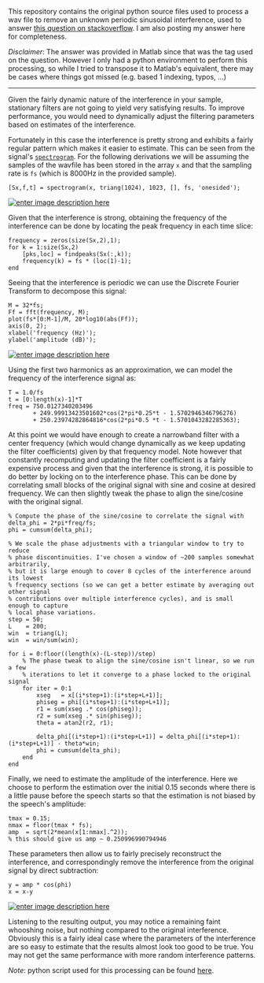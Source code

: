 This repository contains the original python source files used to process a wav file to remove an unknown periodic sinusoidal interference, used to answer [this question on stackoverflow](https://stackoverflow.com/questions/53324732/matlab-remove-high-frequency-noise-from-wav-file). I am also posting my answer here for completeness.

*Disclaimer*: The answer was provided in Matlab since that was the tag used on the question. However I only had a python environment to perform this processing, so while I tried to transpose it to Matlab's equivalent, there may be cases where things got missed (e.g. based 1 indexing, typos, ...)

---
Given the fairly dynamic nature of the interference in your sample, stationary filters are not going to yield very satisfying results. To improve performance, you would need to dynamically adjust the filtering parameters based on estimates of the interference.

Fortunately in this case the interference is pretty strong and exhibits a fairly regular pattern which makes it easier to estimate. This can be seen from the signal's [`spectrogram`](https://www.mathworks.com/help/signal/ref/spectrogram.html).
For the following derivations we will be assuming the samples of the wavfile has been stored in the array `x` and that the sampling rate is `fs` (which is 8000Hz in the provided sample).

    [Sx,f,t] = spectrogram(x, triang(1024), 1023, [], fs, 'onesided');

[![enter image description here][1]][1]

Given that the interference is strong, obtaining the frequency of the interference can be done by locating the peak frequency in each time slice:

    frequency = zeros(size(Sx,2),1);
    for k = 1:size(Sx,2)
        [pks,loc] = findpeaks(Sx(:,k));
        frequency(k) = fs * (loc(1)-1);
    end

Seeing that the interference is periodic we can use the Discrete Fourier Transform to decompose this signal:

    M = 32*fs;
    Ff = fft(frequency, M);
    plot(fs*[0:M-1]/M, 20*log10(abs(Ff));
    axis(0, 2);
    xlabel('frequency (Hz)');
    ylabel('amplitude (dB)');

[![enter image description here][2]][2]

Using the first two harmonics as an approximation, we can model the frequency of the interference signal as:

    T = 1.0/fs
    t = [0:length(x)-1]*T
    freq = 750.0127340203496
           + 249.99913423501602*cos(2*pi*0.25*t - 1.5702946346796276)
           + 250.23974282864816*cos(2*pi*0.5 *t - 1.5701043282285363);

At this point we would have enough to create a narrowband filter with a center frequency (which would change dynamically as we keep updating the filter coefficients) given by that frequency model. Note however that constantly recomputing and updating the filter coefficient is a fairly expensive process and given that the interference is strong, it is possible to do better by locking on to the interference phase. This can be done by correlating small blocks of the original signal with sine and cosine at desired frequency. We can then slightly tweak the phase to align the sine/cosine with the original signal.

    % Compute the phase of the sine/cosine to correlate the signal with
    delta_phi = 2*pi*freq/fs;
    phi = cumsum(delta_phi);

    % We scale the phase adjustments with a triangular window to try to reduce
    % phase discontinuities. I've chosen a window of ~200 samples somewhat arbitrarily,
    % but it is large enough to cover 8 cycles of the interference around its lowest
    % frequency sections (so we can get a better estimate by averaging out other signal
    % contributions over multiple interference cycles), and is small enough to capture
    % local phase variations.
    step = 50;
    L    = 200;
    win  = triang(L);
    win  = win/sum(win);

    for i = 0:floor((length(x)-(L-step))/step)
        % The phase tweak to align the sine/cosine isn't linear, so we run a few
        % iterations to let it converge to a phase locked to the original signal
        for iter = 0:1
            xseg   = x[(i*step+1):(i*step+L+1)];
            phiseg = phi[(i*step+1):(i*step+L+1)];
            r1 = sum(xseg .* cos(phiseg));
            r2 = sum(xseg .* sin(phiseg));
            theta = atan2(r2, r1);

            delta_phi[(i*step+1):(i*step+L+1)] = delta_phi[(i*step+1):(i*step+L+1)] - theta*win;
            phi = cumsum(delta_phi);
        end
    end

Finally, we need to estimate the amplitude of the interference. Here we choose to perform the estimation over the initial 0.15 seconds where there is a little pause before the speech starts so that the estimation is not biased by the speech's amplitude:

    tmax = 0.15;
    nmax = floor(tmax * fs);
    amp  = sqrt(2*mean(x[1:nmax].^2));
    % this should give us amp ~ 0.250996990794946

These parameters then allow us to fairly precisely reconstruct the interference, and correspondingly remove the interference from the original signal by direct subtraction:

    y = amp * cos(phi)
    x = x-y

[![enter image description here][3]][3]

Listening to the resulting output, you may notice a remaining faint whooshing noise, but nothing compared to the original interference. Obviously this is a fairly ideal case where the parameters of the interference are so easy to estimate that the results almost look too good to be true. You may not get the same performance with more random interference patterns.

*Note*: python script used for this processing can be found [here](https://github.com/SleuthEye/SO53324732).

  [1]: https://i.stack.imgur.com/S82It.png
  [2]: https://i.stack.imgur.com/t1K1C.png
  [3]: https://i.stack.imgur.com/z7Uem.png
